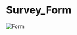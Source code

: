 # Survey_Form

![Form](https://github.com/KJPHOENIX/Survey_Form/assets/140408460/2428b953-880d-4c9b-a9de-73d14256e92c)
